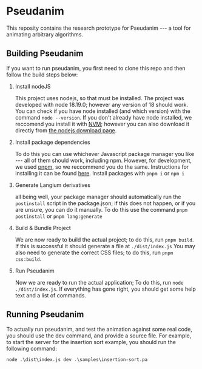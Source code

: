 # Pseudanim

This reposity contains the research prototype for Pseudanim --- a tool for animating arbitrary algorithms.

## Building Pseudanim

If you want to run pseudanim, you first need to clone this repo and then follow the build steps below:

1. Install nodeJS

   This project uses nodejs, so that must be installed. The project was developed with node 18.19.0; however any version of 18 should work. You can check if you have node installed (and which version) with the command
   `node --version`.
   If you don't already have node installed, we reccomend you install it with [NVM](https://github.com/nvm-sh/nvm); however you can also download it directly from [the nodejs download page](https://nodejs.org/en/download).

2. Install package dependencies

   To do this you can use whichever Javascript package manager you like --- all of them should work, including npm. However, for development, we used [pnpm](https://pnpm.io/), so we reccommend you do the same. Instructions for installing it can be found [here](https://pnpm.io/installation). Install packages with `pnpm i` or `npm i`

3. Generate Langium derivatives

   all being well, your package manager should automatically run the `postinstall` script in the package.json; if this does not happen, or if you are unsure, you can do it manually. To do this use the command `pnpm postinstall` or `pnpm lang:generate`

4. Build & Bundle Project

   We are now ready to build the actual project; to do this, run `pnpm build`.
   If this is successful it should generate a file at `./dist/index.js`
   You may also need to generate the correct CSS files; to do this, run `pnpm css:build`.

5. Run Pseudanim

   Now we are ready to run the actual application; To do this, run `node ./dist/index.js`. If everything has gone right, you should get some help text and a list of commands.

## Running Pseudanim

To actually run pseudanim, and test the animation against some real code, you should use the dev command, and provide a source file. For example, to start the server for the insertion sort example, you should run the following command:

`node .\dist\index.js dev .\samples\insertion-sort.pa`
